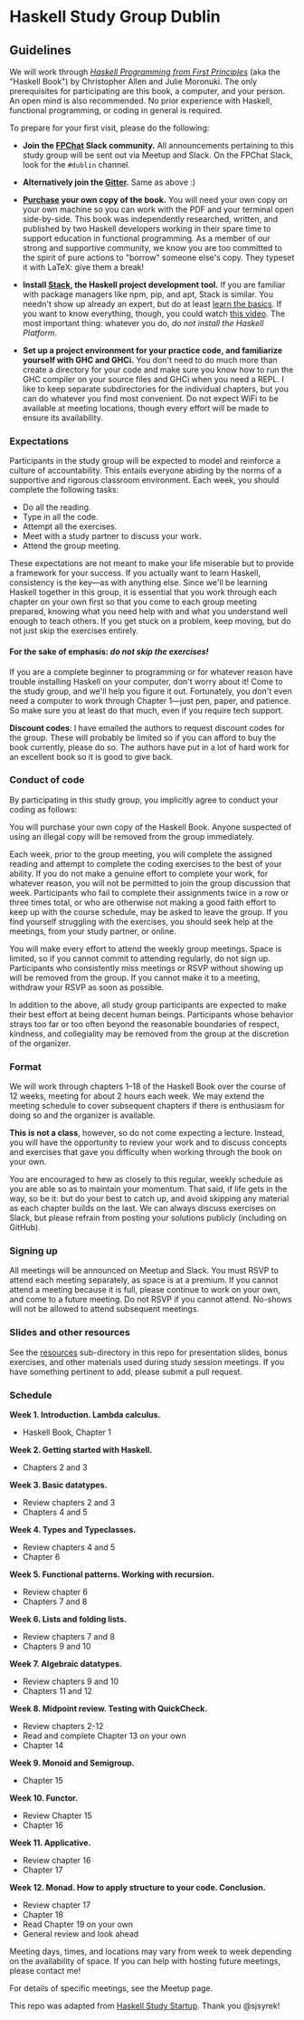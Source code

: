 # Haskell Study Group Dublin

## Guidelines

We will work through [_Haskell Programming from First Principles_](http://haskellbook.com/) (aka the "Haskell Book") by Christopher Allen and Julie Moronuki. The only prerequisites for participating are this book, a computer, and your person. An open mind is also recommended. No prior experience with Haskell, functional programming, or coding in general is required.

To prepare for your first visit, please do the following:

- **Join the [FPChat](http://fpchat-invite.herokuapp.com/) Slack community.**
All announcements pertaining to this study group will be sent out via Meetup and Slack. On the FPChat Slack, look for the `#dublin` channel.

- **Alternatively join the [Gitter](https://gitter.im/Haskell-Dublin-Meetup/Lobby).**
Same as above :)


- **[Purchase](https://gumroad.com/l/haskellbook) your own copy of the book.**
You will need your own copy on your own machine so you can work with the PDF and your terminal open side-by-side. This book was independently researched, written, and published by two Haskell developers working in their spare time to support education in functional programming. As a member of our strong and supportive community, we know you are too committed to the spirit of pure actions to "borrow" someone else's copy. They typeset it with LaTeX: give them a break!

- **Install [Stack](https://docs.haskellstack.org/en/stable/README/), the Haskell project development tool.**
If you are familiar with package managers like npm, pip, and apt, Stack is similar. You needn't show up already an expert, but do at least [learn the basics](resources/haskell-stack-notes.md). If you want to know everything, though, you could watch [this video](https://www.youtube.com/watch?v=sRonIB8ZStw). The most important thing: whatever you do, _do not install the Haskell Platform_.

- **Set up a project environment for your practice code, and familiarize yourself with GHC and GHCi.**
You don't need to do much more than create a directory for your code and make sure you know how to run the GHC compiler on your source files and GHCi when you need a REPL. I like to keep separate subdirectories for the individual chapters, but you can do whatever you find most convenient. Do not expect WiFi to be available at meeting locations, though every effort will be made to ensure its availability.

### Expectations

Participants in the study group will be expected to model and reinforce a culture of accountability. This entails everyone abiding by the norms of a supportive and rigorous classroom environment. Each week, you should complete the following tasks:

- Do all the reading.
- Type in all the code.
- Attempt all the exercises.
- Meet with a study partner to discuss your work.
- Attend the group meeting.

These expectations are not meant to make your life miserable but to provide a framework for your success. If you actually want to learn Haskell, consistency is the key—as with anything else. Since we'll be learning Haskell together in this group, it is essential that you work through each chapter on your own first so that you come to each group meeting prepared, knowing what you need help with and what you understand well enough to teach others. If you get stuck on a problem, keep moving, but do not just skip the exercises entirely.
#### For the sake of emphasis: _do not skip the exercises!_

If you are a complete beginner to programming or for whatever reason have trouble installing Haskell on your computer, don't worry about it! Come to the study group, and we'll help you figure it out. Fortunately, you don't even need a computer to work through Chapter 1—just pen, paper, and patience. So make sure you at least do that much, even if you require tech support.

**Discount codes**: I have emailed the authors to request discount codes for the group. These will probably be limited so if you can afford to buy the book currently, please do so. The authors have put in a lot of hard work for an excellent book so it is good to give back.

### Conduct of code

By participating in this study group, you implicitly agree to conduct your coding as follows:

You will purchase your own copy of the Haskell Book. Anyone suspected of using an illegal copy will be removed from the group immediately.

Each week, prior to the group meeting, you will complete the assigned reading and attempt to complete the coding exercises to the best of your ability. If you do not make a genuine effort to complete your work, for whatever reason, you will not be permitted to join the group discussion that week. Participants who fail to complete their assignments twice in a row or three times total, or who are otherwise not making a good faith effort to keep up with the course schedule, may be asked to leave the group. If you find yourself struggling with the exercises, you should seek help at the meetings, from your study partner, or online.

You will make every effort to attend the weekly group meetings. Space is limited, so if you cannot commit to attending regularly, do not sign up. Participants who consistently miss meetings or RSVP without showing up will be removed from the group. If you cannot make it to a meeting, withdraw your RSVP as soon as possible.

In addition to the above, all study group participants are expected to make their best effort at being decent human beings. Participants whose behavior strays too far or too often beyond the reasonable boundaries of respect, kindness, and collegiality may be removed from the group at the discretion of the organizer.

### Format

We will work through chapters 1–18 of the Haskell Book over the course of 12 weeks, meeting for about 2 hours each week. We may extend the meeting schedule to cover subsequent chapters if there is enthusiasm for doing so and the organizer is available.

**This is not a class**, however, so do not come expecting a lecture. Instead, you will have the opportunity to review your work and to discuss concepts and exercises that gave you difficulty when working through the book on your own.

You are encouraged to hew as closely to this regular, weekly schedule as you are able so as to maintain your momentum. That said, if life gets in the way, so be it: but do your best to catch up, and avoid skipping any material as each chapter builds on the last. We can always discuss exercises on Slack, but please refrain from posting your solutions publicly (including on GitHub).

### Signing up

All meetings will be announced on Meetup and Slack. You must RSVP to attend each meeting separately, as space is at a premium. If you cannot attend a meeting because it is full, please continue to work on your own, and come to a future meeting. Do not RSVP if you cannot attend. No-shows will not be allowed to attend subsequent meetings.

### Slides and other resources

See the [resources](resources) sub-directory in this repo for presentation slides, bonus exercises, and other materials used during study session meetings. If you have something pertinent to add, please submit a pull request.

### Schedule

**Week 1. Introduction. Lambda calculus.**
- Haskell Book, Chapter 1

**Week 2. Getting started with Haskell.**
- Chapters 2 and 3

**Week 3. Basic datatypes.**
- Review chapters 2 and 3
- Chapters 4 and 5

**Week 4. Types and Typeclasses.**
- Review chapters 4 and 5
- Chapter 6

**Week 5. Functional patterns. Working with recursion.**
- Review chapter 6
- Chapters 7 and 8

**Week 6. Lists and folding lists.**
- Review chapters 7 and 8
- Chapters 9 and 10

**Week 7. Algebraic datatypes.**
- Review chapters 9 and 10
- Chapters 11 and 12

**Week 8. Midpoint review. Testing with QuickCheck.**
- Review chapters 2-12
- Read and complete Chapter 13 on your own
- Chapter 14

**Week 9. Monoid and Semigroup.**
- Chapter 15

**Week 10. Functor.**
- Review Chapter 15
- Chapter 16

**Week 11. Applicative.**
- Review chapter 16
- Chapter 17

**Week 12. Monad. How to apply structure to your code. Conclusion.**
- Review chapter 17
- Chapter 18
- Read Chapter 19 on your own
- General review and look ahead

Meeting days, times, and locations may vary from week to week depending on the availability of space. If you can help with hosting future meetings, please contact me!

For details of specific meetings, see the Meetup page.

This repo was adapted from [Haskell Study Startup](https://github.com/sjsyrek/haskell-study-startup). Thank you @sjsyrek!
